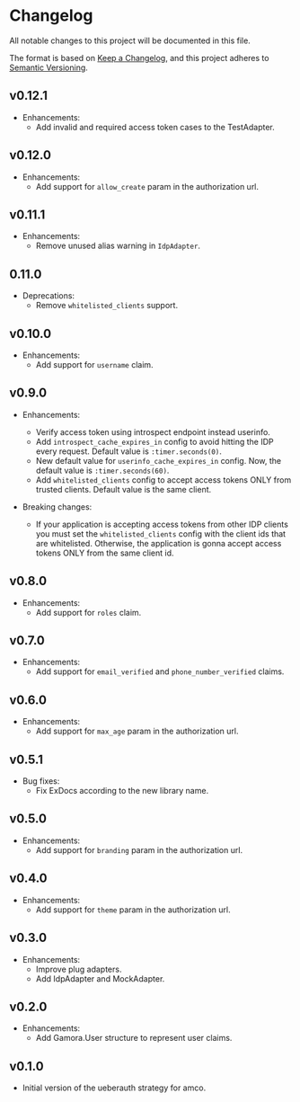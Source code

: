 # Changelog

All notable changes to this project will be documented in this file.

The format is based on [Keep a Changelog](https://keepachangelog.com/en/1.0.0/),
and this project adheres to [Semantic Versioning](https://semver.org/spec/v2.0.0.html).

## v0.12.1

* Enhancements:
  * Add invalid and required access token cases to the TestAdapter.

## v0.12.0

* Enhancements:
  * Add support for `allow_create` param in the authorization url.

## v0.11.1

* Enhancements:
  * Remove unused alias warning in `IdpAdapter`.

## 0.11.0

* Deprecations:
  * Remove `whitelisted_clients` support.

## v0.10.0

* Enhancements:
  * Add support for `username` claim.

## v0.9.0

* Enhancements:
  * Verify access token using introspect endpoint instead userinfo.
  * Add `introspect_cache_expires_in` config to avoid hitting the IDP
    every request. Default value is `:timer.seconds(0)`.
  * New default value for `userinfo_cache_expires_in` config. Now,
    the default value is `:timer.seconds(60)`.
  * Add `whitelisted_clients` config to accept access tokens ONLY
    from trusted clients. Default value is the same client.

* Breaking changes:
  * If your application is accepting access tokens from other IDP
    clients you must set the `whitelisted_clients` config with
    the client ids that are whitelisted. Otherwise, the application
    is gonna accept access tokens ONLY from the same client id.

## v0.8.0

* Enhancements:
  * Add support for `roles` claim.

## v0.7.0

* Enhancements:
  * Add support for `email_verified` and `phone_number_verified` claims.

## v0.6.0

* Enhancements:
  * Add support for `max_age` param in the authorization url.

## v0.5.1

* Bug fixes:
  * Fix ExDocs according to the new library name.

## v0.5.0

* Enhancements:
  * Add support for `branding` param in the authorization url.

## v0.4.0

* Enhancements:
  * Add support for `theme` param in the authorization url.

## v0.3.0

* Enhancements:
  * Improve plug adapters.
  * Add IdpAdapter and MockAdapter.

## v0.2.0

* Enhancements:
  * Add Gamora.User structure to represent user claims.

## v0.1.0

* Initial version of the ueberauth strategy for amco.
